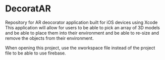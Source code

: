 # DecoratAR
Repository for AR deocorator application built for iOS devices using Xcode
This application will allow for users to be able to pick an array of 3D models and be able to place them into their environment and be able to re-size and remove
the objects from their environment.

When opening this project, use the xworkspace file instead of the project file to be able to use firebase.
